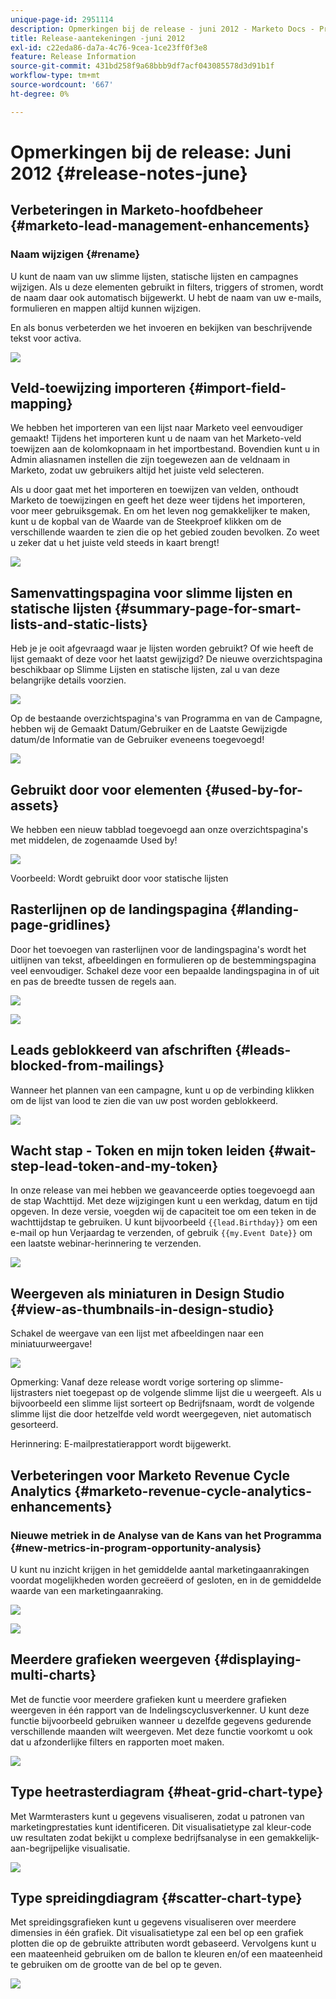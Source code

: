 ```yaml
---
unique-page-id: 2951114
description: Opmerkingen bij de release - juni 2012 - Marketo Docs - Productdocumentatie
title: Release-aantekeningen -juni 2012
exl-id: c22eda86-da7a-4c76-9cea-1ce23ff0f3e8
feature: Release Information
source-git-commit: 431bd258f9a68bbb9df7acf043085578d3d91b1f
workflow-type: tm+mt
source-wordcount: '667'
ht-degree: 0%

---
```


# Opmerkingen bij de release: Juni 2012 {#release-notes-june}

## Verbeteringen in Marketo-hoofdbeheer {#marketo-lead-management-enhancements}

### Naam wijzigen {#rename}

U kunt de naam van uw slimme lijsten, statische lijsten en campagnes wijzigen. Als u deze elementen gebruikt in filters, triggers of stromen, wordt de naam daar ook automatisch bijgewerkt. U hebt de naam van uw e-mails, formulieren en mappen altijd kunnen wijzigen.

En als bonus verbeterden we het invoeren en bekijken van beschrijvende tekst voor activa.

![](assets/image2014-9-23-10-3a23-3a10.png)

## Veld-toewijzing importeren {#import-field-mapping}

We hebben het importeren van een lijst naar Marketo veel eenvoudiger gemaakt! Tijdens het importeren kunt u de naam van het Marketo-veld toewijzen aan de kolomkopnaam in het importbestand. Bovendien kunt u in Admin aliasnamen instellen die zijn toegewezen aan de veldnaam in Marketo, zodat uw gebruikers altijd het juiste veld selecteren.

Als u door gaat met het importeren en toewijzen van velden, onthoudt Marketo de toewijzingen en geeft het deze weer tijdens het importeren, voor meer gebruiksgemak. En om het leven nog gemakkelijker te maken, kunt u de kopbal van de Waarde van de Steekproef klikken om de verschillende waarden te zien die op het gebied zouden bevolken. Zo weet u zeker dat u het juiste veld steeds in kaart brengt!

![](assets/image2014-9-23-10-3a23-3a27.png)

## Samenvattingspagina voor slimme lijsten en statische lijsten {#summary-page-for-smart-lists-and-static-lists}

Heb je je ooit afgevraagd waar je lijsten worden gebruikt? Of wie heeft de lijst gemaakt of deze voor het laatst gewijzigd? De nieuwe overzichtspagina beschikbaar op Slimme Lijsten en statische lijsten, zal u van deze belangrijke details voorzien.

![](assets/image2014-9-23-10-3a23-3a40.png)

Op de bestaande overzichtspagina&#39;s van Programma en van de Campagne, hebben wij de Gemaakt Datum/Gebruiker en de Laatste Gewijzigde datum/de Informatie van de Gebruiker eveneens toegevoegd!

![](assets/image2014-9-23-10-3a23-3a54.png)

## Gebruikt door voor elementen {#used-by-for-assets}

We hebben een nieuw tabblad toegevoegd aan onze overzichtspagina&#39;s met middelen, de zogenaamde Used by!

![](assets/image2014-9-23-10-3a24-3a5.png)

Voorbeeld: Wordt gebruikt door voor statische lijsten

## Rasterlijnen op de landingspagina {#landing-page-gridlines}

Door het toevoegen van rasterlijnen voor de landingspagina&#39;s wordt het uitlijnen van tekst, afbeeldingen en formulieren op de bestemmingspagina veel eenvoudiger. Schakel deze voor een bepaalde landingspagina in of uit en pas de breedte tussen de regels aan.

![](assets/image2014-9-23-10-3a24-3a19.png)

![](assets/image2014-9-23-10-3a24-3a33.png)

## Leads geblokkeerd van afschriften {#leads-blocked-from-mailings}

Wanneer het plannen van een campagne, kunt u op de verbinding klikken om de lijst van lood te zien die van uw post worden geblokkeerd.

![](assets/image2014-9-23-10-3a24-3a51.png)

## Wacht stap - Token en mijn token leiden {#wait-step-lead-token-and-my-token}

In onze release van mei hebben we geavanceerde opties toegevoegd aan de stap Wachttijd. Met deze wijzigingen kunt u een werkdag, datum en tijd opgeven. In deze versie, voegden wij de capaciteit toe om een teken in de wachttijdstap te gebruiken. U kunt bijvoorbeeld `{{lead.Birthday}}` om een e-mail op hun Verjaardag te verzenden, of gebruik `{{my.Event Date}}` om een laatste webinar-herinnering te verzenden.

![](assets/image2014-9-23-10-3a25-3a57.png)

## Weergeven als miniaturen in Design Studio {#view-as-thumbnails-in-design-studio}

Schakel de weergave van een lijst met afbeeldingen naar een miniatuurweergave!

![](assets/image2014-9-23-10-3a26-3a13.png)

Opmerking: Vanaf deze release wordt vorige sortering op slimme-lijstrasters niet toegepast op de volgende slimme lijst die u weergeeft. Als u bijvoorbeeld een slimme lijst sorteert op Bedrijfsnaam, wordt de volgende slimme lijst die door hetzelfde veld wordt weergegeven, niet automatisch gesorteerd.

Herinnering: E-mailprestatierapport wordt bijgewerkt.

## Verbeteringen voor Marketo Revenue Cycle Analytics {#marketo-revenue-cycle-analytics-enhancements}

### Nieuwe metriek in de Analyse van de Kans van het Programma  {#new-metrics-in-program-opportunity-analysis}

U kunt nu inzicht krijgen in het gemiddelde aantal marketingaanrakingen voordat mogelijkheden worden gecreëerd of gesloten, en in de gemiddelde waarde van een marketingaanraking.

![](assets/image2014-9-23-10-3a26-3a30.png)

![](assets/image2014-9-23-10-3a26-3a41.png)

## Meerdere grafieken weergeven {#displaying-multi-charts}

Met de functie voor meerdere grafieken kunt u meerdere grafieken weergeven in één rapport van de Indelingscyclusverkenner. U kunt deze functie bijvoorbeeld gebruiken wanneer u dezelfde gegevens gedurende verschillende maanden wilt weergeven. Met deze functie voorkomt u ook dat u afzonderlijke filters en rapporten moet maken.

![](assets/image2014-9-23-10-3a27-3a41.png)

## Type heetrasterdiagram  {#heat-grid-chart-type}

Met Warmterasters kunt u gegevens visualiseren, zodat u patronen van marketingprestaties kunt identificeren. Dit visualisatietype zal kleur-code uw resultaten zodat bekijkt u complexe bedrijfsanalyse in een gemakkelijk-aan-begrijpelijke visualisatie.

![](assets/image2014-9-23-10-3a28-3a21.png)

## Type spreidingdiagram  {#scatter-chart-type}

Met spreidingsgrafieken kunt u gegevens visualiseren over meerdere dimensies in één grafiek. Dit visualisatietype zal een bel op een grafiek plotten die op de gebruikte attributen wordt gebaseerd. Vervolgens kunt u een maateenheid gebruiken om de ballon te kleuren en/of een maateenheid te gebruiken om de grootte van de bel op te geven.

![](assets/image2014-9-23-10-3a29-3a7.png)
